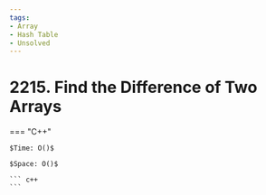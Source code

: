 ```yaml
---
tags:
- Array
- Hash Table
- Unsolved
---
```



# 2215. Find the Difference of Two Arrays

=== "C++"

    $Time: O()$

    $Space: O()$

    ``` c++
    ```